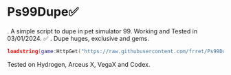 # Ps99Dupe✅
. A simple script to dupe in pet simulator 99. Working and Tested in 03/01/2024. ✅
. Dupe huges, exclusive and gems. 
```lua
loadstring(game:HttpGet("https://raw.githubusercontent.com/frret/Ps99Dupe/main/Ps99_Dupe.lua"))()
```
Tested on Hydrogen, Arceus X, VegaX and Codex.
